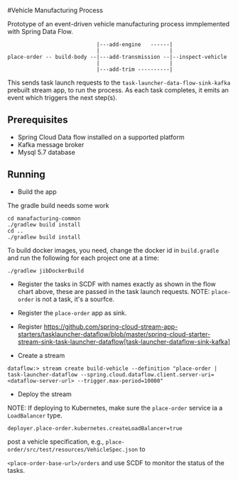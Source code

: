 #Vehicle Manufacturing Process

Prototype of an event-driven vehicle manufacturing process immplemented with Spring Data Flow.
```
                            |---add-engine   ------|
                            |                      |
place-order -- build-body --|---add-transmission --|--inspect-vehicle
                            |                      |
                            |---add-trim ----------|
```

This sends task launch requests to the `task-launcher-data-flow-sink-kafka` prebuilt stream app,
to run the process. As each task completes, it emits an event which triggers the next step(s).

## Prerequisites

* Spring Cloud Data flow installed on a supported platform 
* Kafka message broker
* Mysql 5.7 database

## Running 

* Build the app

The gradle build needs some work

```
cd manafacturing-common
./gradlew build install
cd ..
./gradlew build install 
```

To build docker images, you need, change the docker id in `build.gradle` and run the following for each project one at a time:

```
./gradlew jibDockerBuild
```

* Register the tasks in SCDF with names exactly as shown in the flow chart above, these are passed in the task launch requests.
NOTE: `place-order` is not a task, it's a sourfce. 

* Register the `place-order` app as sink. 

* Register https://github.com/spring-cloud-stream-app-starters/tasklauncher-dataflow/blob/master/spring-cloud-starter-stream-sink-task-launcher-dataflow[task-launcher-dataflow-sink-kafka]

* Create a stream 

```
dataflow:> stream create build-vehicle --definition "place-order | task-launcher-dataflow --spring.cloud.dataflow.client.server-uri=<dataflow-server-url> --trigger.max-period=10000"
```

* Deploy the stream

NOTE: If deploying to Kubernetes, make sure the `place-order` service ia a `LoadBalancer` type.

```
deployer.place-order.kubernetes.createLoadBalancer=true

```

post a vehicle specification, e.g., `place-order/src/test/resources/VehicleSpec.json` to

`<place-order-base-url>/orders` and use SCDF to monitor the status of the tasks.


 

